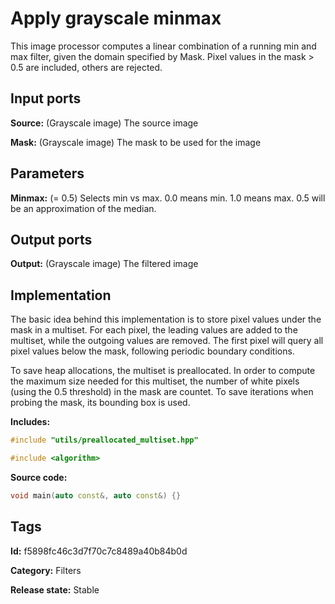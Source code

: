 # Apply grayscale minmax

This image processor computes a linear combination of a running min and max filter, given the domain specified by Mask. Pixel values in the mask > 0.5 are included, others are rejected.

## Input ports

__Source:__ (Grayscale image) The source image

__Mask:__ (Grayscale image) The mask to be used for the image

## Parameters

__Minmax:__ (= 0.5) Selects min vs max. 0.0 means min. 1.0 means max. 0.5 will be an approximation of the median.

## Output ports

__Output:__ (Grayscale image) The filtered image

## Implementation

The basic idea behind this implementation is to store pixel values under the mask in a multiset. For each pixel, the leading values are added to the multiset, while the outgoing values are removed. The first pixel will query all pixel values below the mask, following periodic boundary conditions.

To save heap allocations, the multiset is preallocated. In order to compute the maximum size needed for this multiset, the number of white pixels (using the 0.5 threshold) in the mask are countet. To save iterations when probing the mask, its bounding box is used.

__Includes:__ 

```c++
#include "utils/preallocated_multiset.hpp"

#include <algorithm>
```

__Source code:__ 

```c++
void main(auto const&, auto const&) {}
```

## Tags

__Id:__ f5898fc46c3d7f70c7c8489a40b84b0d

__Category:__ Filters

__Release state:__ Stable